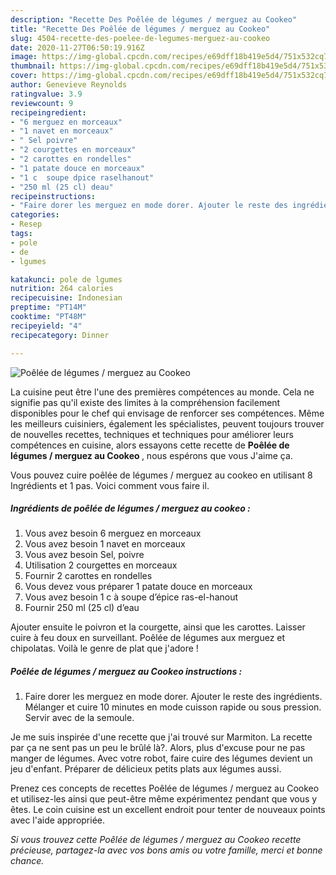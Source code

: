 ```yaml
---
description: "Recette Des Poêlée de légumes / merguez au Cookeo"
title: "Recette Des Poêlée de légumes / merguez au Cookeo"
slug: 4504-recette-des-poelee-de-legumes-merguez-au-cookeo
date: 2020-11-27T06:50:19.916Z
image: https://img-global.cpcdn.com/recipes/e69dff18b419e5d4/751x532cq70/poelee-de-legumes-merguez-au-cookeo-photo-principale-de-la-recette.jpg
thumbnail: https://img-global.cpcdn.com/recipes/e69dff18b419e5d4/751x532cq70/poelee-de-legumes-merguez-au-cookeo-photo-principale-de-la-recette.jpg
cover: https://img-global.cpcdn.com/recipes/e69dff18b419e5d4/751x532cq70/poelee-de-legumes-merguez-au-cookeo-photo-principale-de-la-recette.jpg
author: Genevieve Reynolds
ratingvalue: 3.9
reviewcount: 9
recipeingredient:
- "6 merguez en morceaux"
- "1 navet en morceaux"
- " Sel poivre"
- "2 courgettes en morceaux"
- "2 carottes en rondelles"
- "1 patate douce en morceaux"
- "1 c  soupe dpice raselhanout"
- "250 ml (25 cl) deau"
recipeinstructions:
- "Faire dorer les merguez en mode dorer. Ajouter le reste des ingrédients. Mélanger et cuire 10 minutes en mode cuisson rapide ou sous pression. Servir avec de la semoule."
categories:
- Resep
tags:
- pole
- de
- lgumes

katakunci: pole de lgumes 
nutrition: 264 calories
recipecuisine: Indonesian
preptime: "PT14M"
cooktime: "PT48M"
recipeyield: "4"
recipecategory: Dinner

---
```



![Poêlée de légumes / merguez au Cookeo](https://img-global.cpcdn.com/recipes/e69dff18b419e5d4/751x532cq70/poelee-de-legumes-merguez-au-cookeo-photo-principale-de-la-recette.jpg)

La cuisine peut être l'une des premières compétences au monde. Cela ne signifie pas qu'il existe des limites à la compréhension facilement disponibles pour le chef qui envisage de renforcer ses compétences. Même les meilleurs cuisiniers, également les spécialistes, peuvent toujours trouver de nouvelles recettes, techniques et techniques pour améliorer leurs compétences en cuisine, alors essayons cette recette de <strong> Poêlée de légumes / merguez au Cookeo </strong>, nous espérons que vous J'aime ça.

<!--inarticleads1-->

Vous pouvez cuire poêlée de légumes / merguez au cookeo en utilisant 8 Ingrédients et 1 pas. Voici comment vous faire il.

##### Ingrédients de poêlée de légumes / merguez au cookeo :

1. Vous avez besoin 6 merguez en morceaux
1. Vous avez besoin 1 navet en morceaux
1. Vous avez besoin  Sel, poivre
1. Utilisation 2 courgettes en morceaux
1. Fournir 2 carottes en rondelles
1. Vous devez vous préparer 1 patate douce en morceaux
1. Vous avez besoin 1 c à soupe d’épice ras-el-hanout
1. Fournir 250 ml (25 cl) d’eau


Ajouter ensuite le poivron et la courgette, ainsi que les carottes. Laisser cuire à feu doux en surveillant. Poêlée de légumes aux merguez et chipolatas. Voilà le genre de plat que j&#39;adore ! 

<!--inarticleads2-->

##### Poêlée de légumes / merguez au Cookeo instructions :

1. Faire dorer les merguez en mode dorer. Ajouter le reste des ingrédients. Mélanger et cuire 10 minutes en mode cuisson rapide ou sous pression. Servir avec de la semoule.


Je me suis inspirée d&#39;une recette que j&#39;ai trouvé sur Marmiton. La recette par ça ne sent pas un peu le brûlé là?. Alors, plus d&#39;excuse pour ne pas manger de légumes. Avec votre robot, faire cuire des légumes devient un jeu d&#39;enfant. Préparer de délicieux petits plats aux légumes aussi. 

<!--inarticleads1-->

<p>
Prenez ces concepts de recettes Poêlée de légumes / merguez au Cookeo et utilisez-les ainsi que peut-être même expérimentez pendant que vous y êtes. Le coin cuisine est un excellent endroit pour tenter de nouveaux points avec l'aide appropriée.
</p>

<p>
<i>Si vous trouvez cette Poêlée de légumes / merguez au Cookeo recette précieuse, partagez-la avec vos bons amis ou votre famille, merci et bonne chance.</i>
</p>
